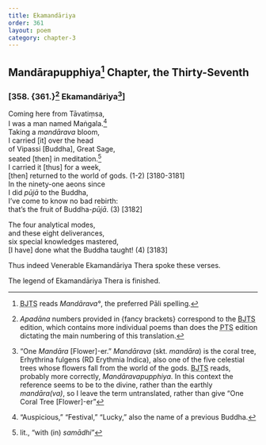 ```yaml
---
title: Ekamandāriya
order: 361
layout: poem
category: chapter-3
---
```


## Mandārapupphiya[^1] Chapter, the Thirty-Seventh

### \[358. {361.}[^2] Ekamandāriya[^3]\]

Coming here from Tāvatiṃsa,  
I was a man named Maṅgala.[^4]  
Taking a *mandārava* bloom,  
I carried \[it\] over the head  
of Vipassi \[Buddha\], Great Sage,  
seated \[then\] in meditation.[^5]  
I carried it \[thus\] for a week,  
\[then\] returned to the world of gods. (1-2) \[3180-3181\]  
In the ninety-one aeons since  
I did *pūjā* to the Buddha,  
I’ve come to know no bad rebirth:  
that’s the fruit of Buddha-*pūjā*. (3) \[3182\]

The four analytical modes,  
and these eight deliverances,  
six special knowledges mastered,  
\[I have\] done what the Buddha taught! (4) \[3183\]

Thus indeed Venerable Ekamandāriya Thera spoke these verses.

The legend of Ekamandāriya Thera is finished.

[^1]: <abbr title="Buddha Jayanthi Tripitaka Series">BJTS</abbr> reads *Mandārava°*, the preferred Pāli spelling.

[^2]: *Apadāna* numbers provided in {fancy brackets} correspond to the <abbr title="Buddha Jayanthi Tripitaka Series">BJTS</abbr> edition, which contains more individual poems than does the <abbr title="Pali Text Society">PTS</abbr> edition dictating the main numbering of this translation.

[^3]: “One *Mandāra* \[Flower\]-er.” *Mandārava* (skt. *mandāra*) is the coral tree, Erhythrina fulgens (RD Erythmia Indica), also one of the five celestial trees whose flowers fall from the world of the gods. <abbr title="Buddha Jayanthi Tripitaka Series">BJTS</abbr> reads, probably more correctly, *Mandāravapupphiya*. In this context the reference seems to be to the divine, rather than the earthly *mandāra(va)*, so I leave the term untranslated, rather than give “One Coral Tree \[Flower\]-er”

[^4]: “Auspicious,” “Festival,” “Lucky,” also the name of a previous Buddha.

[^5]: lit., “with (in) *samādhi*”
